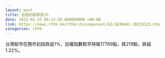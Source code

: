 ```yaml
---
layout: post
title: 台股初段跌逾1%
date: 2022-01-25 09:13:58.000000000 +08:00
link: https://news.rthk.hk/rthk/ch/component/k2/1630442-20220125.htm
categories: rthk
---
```


台灣股市在開市初段跌逾1%，加權指數較早時報17769點，跌219點，跌幅1.22%。
